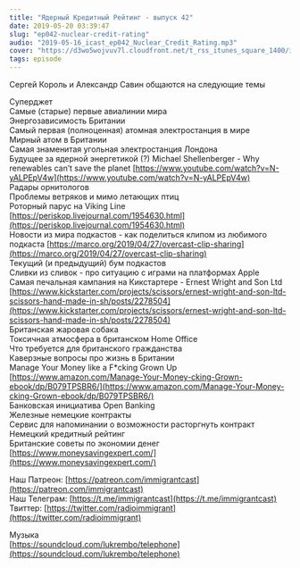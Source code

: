 ```yaml
---
title: "Ядерный Кредитный Рейтинг - выпуск 42"
date: 2019-05-20 03:39:47
slug: "ep042-nuclear-credit-rating"
audio: "2019-05-16_icast_ep042_Nuclear_Credit_Rating.mp3"
cover: "https://d3wo5wojvuv7l.cloudfront.net/t_rss_itunes_square_1400/images.spreaker.com/original/d20daaa729fc8cae11f6717f5c961b50.jpg"
tags: episode
---
```

Сергей Король и Александр Савин общаются на следующие темы  
  
Суперджет  
Самые (старые) первые авиалинии мира  
Энергозависимость Британии  
Самый первая (полноценная) атомная электростанция в мире  
Мирный атом в Британии  
Самая знаменитая угольная электростанция Лондона  
Будущее за ядерной энергетикой (?) Michael Shellenberger - Why renewables can’t save the planet [https://www.youtube.com/watch?v=N-yALPEpV4w](https://www.youtube.com/watch?v=N-yALPEpV4w)  
Радары орнитологов  
Проблемы ветряков и мимо летающих птиц  
Роторный парус на Viking Line [https://periskop.livejournal.com/1954630.html](https://periskop.livejournal.com/1954630.html)  
Новости из мира подкастов - как поделиться клипом из любимого подкаста [https://marco.org/2019/04/27/overcast-clip-sharing](https://marco.org/2019/04/27/overcast-clip-sharing)  
Текущий (и предыдущий) бум подкастов  
Сливки из сливок - про ситуацию с играми на платформах Apple  
Самая печальная кампания на Кикстартере - Ernest Wright and Son Ltd [https://www.kickstarter.com/projects/scissors/ernest-wright-and-son-ltd-scissors-hand-made-in-sh/posts/2278504](https://www.kickstarter.com/projects/scissors/ernest-wright-and-son-ltd-scissors-hand-made-in-sh/posts/2278504)  
Британская жаровая собака  
Токсичная атмосфера в британском Home Office  
Что требуется для британского гражданства  
Каверзные вопросы про жизнь в Британии  
Manage Your Money like a F\*cking Grown Up [https://www.amazon.com/Manage-Your-Money-cking-Grown-ebook/dp/B079TPSBR6/](https://www.amazon.com/Manage-Your-Money-cking-Grown-ebook/dp/B079TPSBR6/)  
Банковская инициатива Open Banking  
Железные немецкие контракты  
Сервис для напоминании о возможности расторгнуть контракт  
Немецкий кредитный рейтинг  
Британские советы по экономии денег [https://www.moneysavingexpert.com/](https://www.moneysavingexpert.com/)  
  
Наш Патреон: [https://patreon.com/immigrantcast](https://patreon.com/immigrantcast)  
Наш Телеграм: [https://t.me/immigrantcast](https://t.me/immigrantcast)  
Твиттер: [https://twitter.com/radioimmigrant](https://twitter.com/radioimmigrant)  
  
Музыка  
[https://soundcloud.com/lukrembo/telephone](https://soundcloud.com/lukrembo/telephone)
